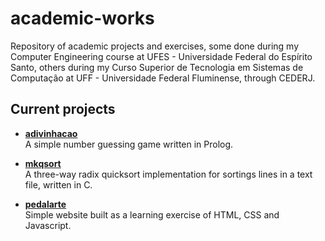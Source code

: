 academic-works
==============

Repository of academic projects and exercises, some done during my Computer Engineering course at UFES - Universidade Federal do Espírito Santo, others during my Curso Superior de Tecnologia em Sistemas de Computação at UFF - Universidade Federal Fluminense, through CEDERJ.

Current projects
----------------

- [**adivinhacao**](https://github.com/spidey/academic-works/tree/master/adivinhacao)  
	A simple number guessing game written in Prolog.

- [**mkqsort**](https://github.com/spidey/academic-works/tree/master/mkqsort)  
	A three-way radix quicksort implementation for sortings lines in a text file, written in C.

- [**pedalarte**](http://spidey.github.io/academic-works/pedalarte-html-site/Pedalarte.html)  
	Simple website built as a learning exercise of HTML, CSS and Javascript.

